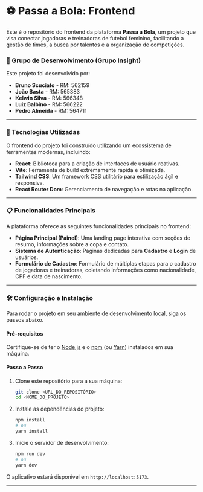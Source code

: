# ⚽ Passa a Bola: Frontend

Este é o repositório do frontend da plataforma **Passa a Bola**, um projeto que visa conectar jogadoras e treinadoras de futebol feminino, facilitando a gestão de times, a busca por talentos e a organização de competições.

### 👥 Grupo de Desenvolvimento (Grupo Insight)

Este projeto foi desenvolvido por:

* **Bruno Scuciato** - RM: 562159
* **João Basta** - RM: 565383
* **Kelwin Silva** - RM: 566348
* **Luiz Balbino** - RM: 566222
* **Pedro Almeida** - RM: 564711

---

### 🚀 Tecnologias Utilizadas

O frontend do projeto foi construído utilizando um ecossistema de ferramentas modernas, incluindo:

* **React**: Biblioteca para a criação de interfaces de usuário reativas.
* **Vite**: Ferramenta de build extremamente rápida e otimizada.
* **Tailwind CSS**: Um framework CSS utilitário para estilização ágil e responsiva.
* **React Router Dom**: Gerenciamento de navegação e rotas na aplicação.

---

### 📋 Funcionalidades Principais

A plataforma oferece as seguintes funcionalidades principais no frontend:

* **Página Principal (Painel)**: Uma landing page interativa com seções de resumo, informações sobre a copa e contato.
* **Sistema de Autenticação**: Páginas dedicadas para **Cadastro** e **Login** de usuários.
* **Formulário de Cadastro**: Formulário de múltiplas etapas para o cadastro de jogadoras e treinadoras, coletando informações como nacionalidade, CPF e data de nascimento.

---

### 🛠️ Configuração e Instalação

Para rodar o projeto em seu ambiente de desenvolvimento local, siga os passos abaixo.

#### Pré-requisitos

Certifique-se de ter o [Node.js](https://nodejs.org/) e o [npm](https://www.npmjs.com/) (ou [Yarn](https://yarnpkg.com/)) instalados em sua máquina.

#### Passo a Passo

1.  Clone este repositório para a sua máquina:

    ```bash
    git clone <URL_DO_REPOSITÓRIO>
    cd <NOME_DO_PROJETO>
    ```

2.  Instale as dependências do projeto:

    ```bash
    npm install
    # ou
    yarn install
    ```

3.  Inicie o servidor de desenvolvimento:

    ```bash
    npm run dev
    # ou
    yarn dev
    ```

O aplicativo estará disponível em `http://localhost:5173`.

---

